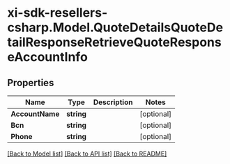 # xi-sdk-resellers-csharp.Model.QuoteDetailsQuoteDetailResponseRetrieveQuoteResponseAccountInfo

## Properties

Name | Type | Description | Notes
------------ | ------------- | ------------- | -------------
**AccountName** | **string** |  | [optional] 
**Bcn** | **string** |  | [optional] 
**Phone** | **string** |  | [optional] 

[[Back to Model list]](../README.md#documentation-for-models) [[Back to API list]](../README.md#documentation-for-api-endpoints) [[Back to README]](../README.md)

